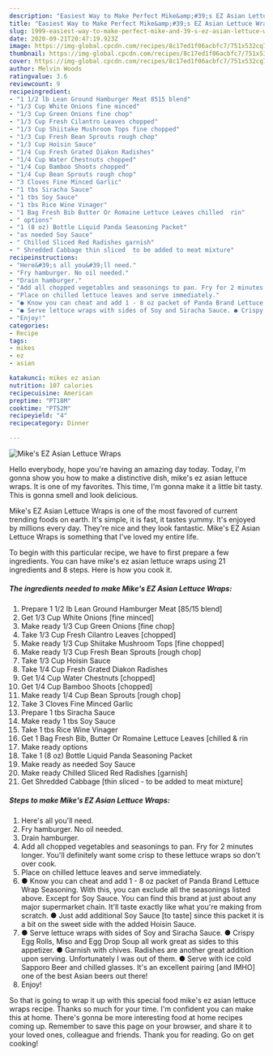 ```yaml
---
description: "Easiest Way to Make Perfect Mike&amp;#39;s EZ Asian Lettuce Wraps"
title: "Easiest Way to Make Perfect Mike&amp;#39;s EZ Asian Lettuce Wraps"
slug: 1999-easiest-way-to-make-perfect-mike-and-39-s-ez-asian-lettuce-wraps
date: 2020-09-21T20:47:19.923Z
image: https://img-global.cpcdn.com/recipes/8c17ed1f06acbfc7/751x532cq70/mikes-ez-asian-lettuce-wraps-recipe-main-photo.jpg
thumbnail: https://img-global.cpcdn.com/recipes/8c17ed1f06acbfc7/751x532cq70/mikes-ez-asian-lettuce-wraps-recipe-main-photo.jpg
cover: https://img-global.cpcdn.com/recipes/8c17ed1f06acbfc7/751x532cq70/mikes-ez-asian-lettuce-wraps-recipe-main-photo.jpg
author: Melvin Woods
ratingvalue: 3.6
reviewcount: 9
recipeingredient:
- "1 1/2 lb Lean Ground Hamburger Meat 8515 blend"
- "1/3 Cup White Onions fine minced"
- "1/3 Cup Green Onions fine chop"
- "1/3 Cup Fresh Cilantro Leaves chopped"
- "1/3 Cup Shiitake Mushroom Tops fine chopped"
- "1/3 Cup Fresh Bean Sprouts rough chop"
- "1/3 Cup Hoisin Sauce"
- "1/4 Cup Fresh Grated Diakon Radishes"
- "1/4 Cup Water Chestnuts chopped"
- "1/4 Cup Bamboo Shoots chopped"
- "1/4 Cup Bean Sprouts rough chop"
- "3 Cloves Fine Minced Garlic"
- "1 tbs Siracha Sauce"
- "1 tbs Soy Sauce"
- "1 tbs Rice Wine Vinager"
- "1 Bag Fresh Bib Butter Or Romaine Lettuce Leaves chilled  rin"
- " options"
- "1 (8 oz) Bottle Liquid Panda Seasoning Packet"
- "as needed Soy Sauce"
- " Chilled Sliced Red Radishes garnish"
- " Shredded Cabbage thin sliced  to be added to meat mixture"
recipeinstructions:
- "Here&#39;s all you&#39;ll need."
- "Fry hamburger. No oil needed."
- "Drain hamburger."
- "Add all chopped vegetables and seasonings to pan. Fry for 2 minutes longer. You&#39;ll definitely want some crisp to these lettuce wraps so don&#39;t over cook."
- "Place on chilled lettuce leaves and serve immediately."
- "● Know you can cheat and add 1 - 8 oz packet of Panda Brand Lettuce Wrap Seasoning. With this, you can exclude all the seasonings listed above. Except for Soy Sauce. You can find this brand at just about any major supermarket chain. It&#39;ll taste exactly like what you&#39;re making from scratch. ● Just add additional Soy Sauce [to taste] since this packet it is a bit on the sweet side with the added Hoisin Sauce."
- "● Serve lettuce wraps with sides of Soy and Siracha Sauce. ● Crispy Egg Rolls, Miso and Egg Drop Soup all work great as sides to this appetizer. ● Garnish with chives. Radishes are another great addition upon serving. Unfortunately I was out of them. ● Serve with ice cold Sapporo Beer and chilled glasses. It&#39;s an excellent pairing [and IMHO] one of the best Asian beers out there!"
- "Enjoy!"
categories:
- Recipe
tags:
- mikes
- ez
- asian

katakunci: mikes ez asian 
nutrition: 107 calories
recipecuisine: American
preptime: "PT18M"
cooktime: "PT52M"
recipeyield: "4"
recipecategory: Dinner

---
```



![Mike&#39;s EZ Asian Lettuce Wraps](https://img-global.cpcdn.com/recipes/8c17ed1f06acbfc7/751x532cq70/mikes-ez-asian-lettuce-wraps-recipe-main-photo.jpg)

Hello everybody, hope you're having an amazing day today. Today, I'm gonna show you how to make a distinctive dish, mike&#39;s ez asian lettuce wraps. It is one of my favorites. This time, I'm gonna make it a little bit tasty. This is gonna smell and look delicious.

Mike&#39;s EZ Asian Lettuce Wraps is one of the most favored of current trending foods on earth. It's simple, it is fast, it tastes yummy. It's enjoyed by millions every day. They're nice and they look fantastic. Mike&#39;s EZ Asian Lettuce Wraps is something that I've loved my entire life.




To begin with this particular recipe, we have to first prepare a few ingredients. You can have mike&#39;s ez asian lettuce wraps using 21 ingredients and 8 steps. Here is how you cook it.

<!--inarticleads1-->

##### The ingredients needed to make Mike&#39;s EZ Asian Lettuce Wraps:

1. Prepare 1 1/2 lb Lean Ground Hamburger Meat [85/15 blend]
1. Get 1/3 Cup White Onions [fine minced]
1. Make ready 1/3 Cup Green Onions [fine chop]
1. Take 1/3 Cup Fresh Cilantro Leaves [chopped]
1. Make ready 1/3 Cup Shiitake Mushroom Tops [fine chopped]
1. Make ready 1/3 Cup Fresh Bean Sprouts [rough chop]
1. Take 1/3 Cup Hoisin Sauce
1. Take 1/4 Cup Fresh Grated Diakon Radishes
1. Get 1/4 Cup Water Chestnuts [chopped]
1. Get 1/4 Cup Bamboo Shoots [chopped]
1. Make ready 1/4 Cup Bean Sprouts [rough chop]
1. Take 3 Cloves Fine Minced Garlic
1. Prepare 1 tbs Siracha Sauce
1. Make ready 1 tbs Soy Sauce
1. Take 1 tbs Rice Wine Vinager
1. Get 1 Bag Fresh Bib, Butter Or Romaine Lettuce Leaves [chilled &amp; rin
1. Make ready  options
1. Take 1 (8 oz) Bottle Liquid Panda Seasoning Packet
1. Make ready as needed Soy Sauce
1. Make ready  Chilled Sliced Red Radishes [garnish]
1. Get  Shredded Cabbage [thin sliced - to be added to meat mixture]




<!--inarticleads2-->

##### Steps to make Mike&#39;s EZ Asian Lettuce Wraps:

1. Here&#39;s all you&#39;ll need.
1. Fry hamburger. No oil needed.
1. Drain hamburger.
1. Add all chopped vegetables and seasonings to pan. Fry for 2 minutes longer. You&#39;ll definitely want some crisp to these lettuce wraps so don&#39;t over cook.
1. Place on chilled lettuce leaves and serve immediately.
1. ● Know you can cheat and add 1 - 8 oz packet of Panda Brand Lettuce Wrap Seasoning. With this, you can exclude all the seasonings listed above. Except for Soy Sauce. You can find this brand at just about any major supermarket chain. It&#39;ll taste exactly like what you&#39;re making from scratch. ● Just add additional Soy Sauce [to taste] since this packet it is a bit on the sweet side with the added Hoisin Sauce.
1. ● Serve lettuce wraps with sides of Soy and Siracha Sauce. ● Crispy Egg Rolls, Miso and Egg Drop Soup all work great as sides to this appetizer. ● Garnish with chives. Radishes are another great addition upon serving. Unfortunately I was out of them. ● Serve with ice cold Sapporo Beer and chilled glasses. It&#39;s an excellent pairing [and IMHO] one of the best Asian beers out there!
1. Enjoy!




So that is going to wrap it up with this special food mike&#39;s ez asian lettuce wraps recipe. Thanks so much for your time. I'm confident you can make this at home. There's gonna be more interesting food at home recipes coming up. Remember to save this page on your browser, and share it to your loved ones, colleague and friends. Thank you for reading. Go on get cooking!
